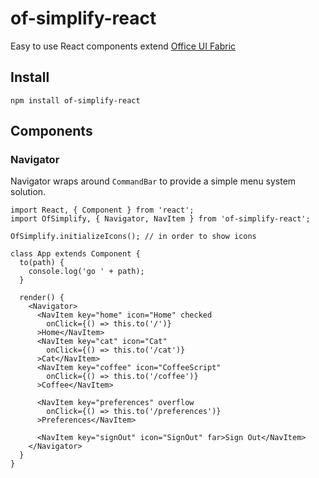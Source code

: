 # of-simplify-react
Easy to use React components extend [Office UI Fabric](https://github.com/OfficeDev/office-ui-fabric-react)

## Install

```
npm install of-simplify-react
```

## Components

### Navigator

Navigator wraps around `CommandBar` to provide a simple menu system solution.

```
import React, { Component } from 'react';
import OfSimplify, { Navigator, NavItem } from 'of-simplify-react';

OfSimplify.initializeIcons(); // in order to show icons

class App extends Component {
  to(path) {
    console.log('go ' + path);
  }

  render() {
    <Navigator>
      <NavItem key="home" icon="Home" checked
        onClick={() => this.to('/')}
      >Home</NavItem>
      <NavItem key="cat" icon="Cat"
        onClick={() => this.to('/cat')}
      >Cat</NavItem>
      <NavItem key="coffee" icon="CoffeeScript"
        onClick={() => this.to('/coffee')}
      >Coffee</NavItem>

      <NavItem key="preferences" overflow
        onClick={() => this.to('/preferences')}
      >Preferences</NavItem>

      <NavItem key="signOut" icon="SignOut" far>Sign Out</NavItem>
    </Navigator>
  }
}
```
